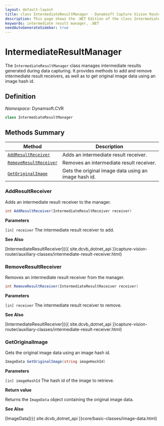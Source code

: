 ```yaml
---
layout: default-layout
title: class IntermediateResultManager - Dynamsoft Capture Vision Router .NET Edition API Reference
description: This page shows the .NET Edition of the class IntermediateResultManager in Dynamsoft Capture Vision Router Module.
keywords: intermediate result manager, .NET
needAutoGenerateSidebar: true
---
```


# IntermediateResultManager

The `IntermediateResultManager` class manages intermediate results generated during data capturing. It provides methods to add and remove intermediate result receivers, as well as to get original image data using an image hash id.

## Definition

*Namespace:* Dynamsoft.CVR


```csharp
class IntermediateResultManager 
```

## Methods Summary

| Method | Description |
|--------|-------------|
| [`AddResultReceiver`](#addresultreceiver) | Adds an intermediate result receiver.|
| [`RemoveResultReceiver`](#removeresultreceiver) | Removes an intermediate result receiver. |
| [`GetOriginalImage`](#getoriginalimage) | Gets the original image data using an image hash id. |

### AddResultReceiver

Adds an intermediate result receiver to the manager.

```csharp
int AddResultReceiver(IntermediateResultReceiver receiver)
```

**Parameters**

`[in] receiver` The intermediate result receiver to add.

**See Also**

[IntermediateResultReceiver]({{ site.dcvb_dotnet_api }}capture-vision-router/auxiliary-classes/intermediate-result-receiver.html)

### RemoveResultReceiver

Removes an intermediate result receiver from the manager.

```csharp
int RemoveResultReceiver(IntermediateResultReceiver receiver)
```

**Parameters**

`[in] receiver` The intermediate result receiver to remove.

**See Also**

[IntermediateResultReceiver]({{ site.dcvb_dotnet_api }}capture-vision-router/auxiliary-classes/intermediate-result-receiver.html)

### GetOriginalImage

Gets the original image data using an image hash id.

```csharp
ImageData GetOriginalImage(string imageHashId)
```

**Parameters**

`[in] imageHashId` The hash id of the image to retrieve.

**Return value**

Returns the `ImageData` object containing the original image data.

**See Also**

[ImageData]({{ site.dcvb_dotnet_api }}core/basic-classes/image-data.html)
